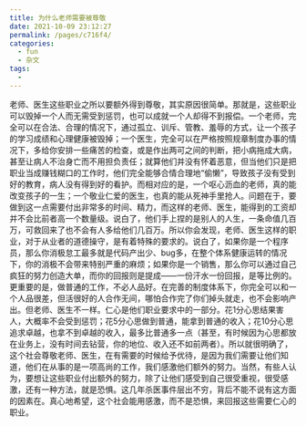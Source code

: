 ```yaml
---
title: 为什么老师需要被尊敬
date: 2021-10-09 23:12:27
permalink: /pages/c716f4/
categories:
  - fun
  - 杂文
tags:
  - 
---
```

老师、医生这些职业之所以要额外得到尊敬，其实原因很简单。那就是，这些职业可以毁掉一个人而无需受到惩罚，也可以成就一个人却得不到报偿。一个老师，完全可以在合法、合理的情况下，通过孤立、训斥、管教、羞辱的方式，让一个孩子的学习成绩和心理健康被毁掉；一个医生，完全可以在严格按照规章制度办事的情况下，多给你安排一些痛苦的检查，或是作出两可之间的判断，把小病拖成大病，甚至让病人不治身亡而不用担负责任；就算他们并没有怀着恶意，但当他们只是把职业当成赚钱糊口的工作时，他们完全能够合情合理地“偷懒”，导致孩子没有受到好的教育，病人没有得到好的看护。而相对应的是，一个呕心沥血的老师，真的能改变孩子的一生；一个敬业仁爱的医生，也真的能从死神手里抢人。问题在于，要做到这一点需要付出非常多的时间、精力，而这样的老师、医生，能得到的工资却并不会比前者高一个数量级。说白了，他们手上捏的是别人的人生，一条命值几百万，可救回来了也不会有人多给他们几百万。所以你会发现，老师、医生这样的职业，对于从业者的道德操守，是有着特殊的要求的。说白了，如果你是一个程序员，那么你消极怠工最多就是代码产出少、bug多，在整个体系健康运转的情况下，你的消极不会带来特别严重的麻烦；如果你是一个销售，那么你可以通过自己疯狂的努力创造大单，而你的回报则是提成——一份汗水一份回报，是等比例的。更重要的是，做普通的工作，不必人品好。在完善的制度体系下，你完全可以和一个人品很差，但活很好的人合作无间，哪怕合作完了你们掉头就走，也不会影响产出。但老师、医生不一样。仁心是他们职业要求中的一部分。花1分心思结果害人，大概率不会受到惩罚；花5分心思做到普通，能拿到普通的收入；花10分心思追求卓越，也拿不到卓越的收入，最多比普通多一点（甚至，有时候因为心思都放在业务上，没有时间去钻营，你的地位、收入还不如前两者）。所以就很明确了，这个社会尊敬老师、医生，在有需要的时候给予优待，是因为我们需要让他们知道，他们在从事的是一项高尚的工作，我们感激他们额外的努力。当然，有些人认为，要想让这些职业付出额外的努力，除了让他们感受到自己很受重视，很受感激，还有一种方法，就是恐惧。这几年杀医事件层出不穷，背后不能不说有这方面的因素在。真心地希望，这个社会能用感激，而不是恐惧，来回报这些需要仁心的职业。